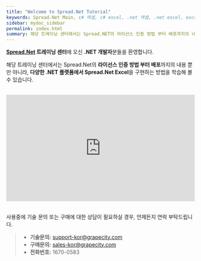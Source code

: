 ```yaml
---
title: "Welcome to Spread.Net Tutorial"
keywords: Spread.Net Main, c# 엑셀, c# excel, .net 엑셀, .net excel, excel 컨트롤, excel 컴포넌트
sidebar: mydoc_sidebar
permalink: index.html
summary: 해당 트레이닝 센터에서는 Spread.NET의 라이선스 인증 방법 부터 배포까지의 내용 뿐만 아니라, .NET 플랫폼 별로 Spread Sheet를 구현하는 방법을 학습해 볼 수 있습니다.
---
```


**[Spread.Net](https://www.grapecity.co.kr/spreadstudio) 트레이닝 센터**에 오신 **.NET 개발자**분들을 환영합니다.

해당 트레이닝 센터에서는 Spread.Net의 **라이선스 인증 방법 부터 배포**까지의 내용 뿐만 아니라, **다양한 .NET 플랫폼에서 Spread.Net Excel**을 구현하는 방법을 학습해 볼 수 있습니다.

<br/>
<div style="position: relative; height:0; padding-bottom: 56.25%;">
    <iframe width="560" height="315"
        src="https://www.youtube.com/embed/DrZo6gySKgw?loop=1&rel=0" frameborder="0"
        allow="accelerometer; autoplay; encrypted-media; gyroscope; picture-in-picture"
        allowfullscreen style="position: absolute; width:100%; height:100%;">
    </iframe>
</div>
<br/>

사용중에 기술 문의 또는 구매에 대한 상담이 필요하실 경우, 언제든지 연락 부탁드립니다.

> - **기술문의:** [support-kor@grapecity.com](support-kor@grapecity.com)
> - **구매문의:** [sales-kor@grapecity.com](sales-kor@grapecity.com)
> - **전화번호:** 1670-0583
